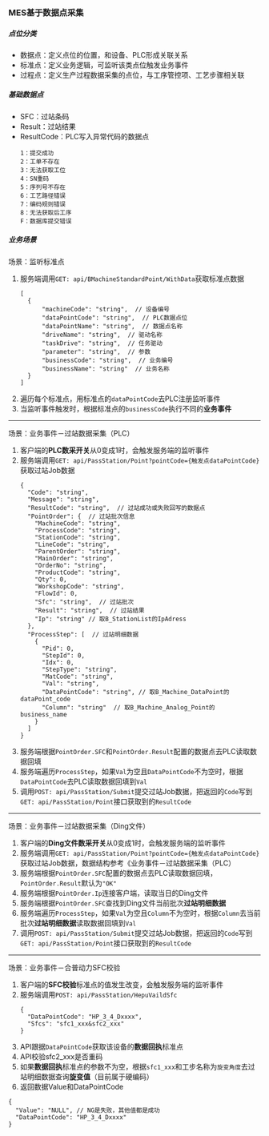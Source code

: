 ### MES基于数据点采集

##### 点位分类
- 数据点：定义点位的位置，和设备、PLC形成关联关系
- 标准点：定义业务逻辑，可监听该类点位触发业务事件
- 过程点：定义生产过程数据采集的点位，与工序管控项、工艺步骤相关联

##### 基础数据点
- SFC：过站条码
- Result：过站结果
- ResultCode：PLC写入异常代码的数据点
  ```
  1：提交成功
  2：工单不存在
  3：无法获取工位
  4：SN重码
  5：序列号不存在
  6：工艺路径错误
  7：编码规则错误
  8：无法获取后工序
  F：数据库提交错误
  ```

##### 业务场景
场景：监听标准点

1. 服务端调用`GET: api/BMachineStandardPoint/WithData`获取标准点数据
    ```
    [
      {
          "machineCode": "string",  // 设备编号
          "dataPointCode": "string",  // PLC数据点位
          "dataPointName": "string",  // 数据点名称
          "driveName": "string",  // 驱动名称
          "taskDrive": "string",  // 任务驱动
          "parameter": "string",  // 参数
          "businessCode": "string",  // 业务编号
          "businessName": "string"  // 业务名称
      }
    ]
    ```
2. 遍历每个标准点，用标准点的`dataPointCode`去PLC注册监听事件
3. 当监听事件触发时，根据标准点的`businessCode`执行不同的**业务事件**
---
场景：业务事件－过站数据采集（PLC）

1. 客户端的**PLC数采开关**从0变成1时，会触发服务端的监听事件
2. 服务端调用`GET: api/PassStation/Point?pointCode={触发点dataPointCode}`获取过站Job数据
    ```
    {
      "Code": "string",
      "Message": "string",
      "ResultCode": "string",  // 过站成功或失败回写的数据点
      "PointOrder": {  // 过站批次信息
        "MachineCode": "string",
        "ProcessCode": "string",
        "StationCode": "string",
        "LineCode": "string",
        "ParentOrder": "string",
        "MainOrder": "string",
        "OrderNo": "string",
        "ProductCode": "string",
        "Qty": 0,
        "WorkshopCode": "string",
        "FlowId": 0,
        "Sfc": "string",  // 过站批次
        "Result": "string",  // 过站结果
        "Ip": "string" // 取B_StationList的IpAdress
      },
      "ProcessStep": [  // 过站明细数据
        {
          "Pid": 0,
          "StepId": 0,
          "Idx": 0,
          "StepType": "string",
          "MatCode": "string",
          "Val": "string",
          "DataPointCode": "string", // 取B_Machine_DataPoint的dataPoint_code
          "Column": "string"  // 取B_Machine_Analog_Point的business_name
        }
      ]
    }
    ```
3. 服务端根据`PointOrder.SFC`和`PointOrder.Result`配置的数据点去PLC读取数据回填
4. 服务端遍历`ProcessStep`，如果`Val`为空且`DataPointCode`不为空时，根据`DataPointCode`去PLC读取数据回填到`Val`
5. 调用`POST: api/PassStation/Submit`提交过站Job数据，把返回的`Code`写到`GET: api/PassStation/Point`接口获取到的`ResultCode`
---
场景：业务事件－过站数据采集（Ding文件）

1. 客户端的**Ding文件数采开关**从0变成1时，会触发服务端的监听事件
2. 服务端调用`GET: api/PassStation/Point?pointCode={触发点dataPointCode}`获取过站Job数据，数据结构参考《业务事件－过站数据采集（PLC）
3. 服务端根据`PointOrder.SFC`配置的数据点去PLC读取数据回填，`PointOrder.Result`默认为`"OK"`
4. 服务端根据`PointOrder.Ip`连接客户端，读取当日的Ding文件
5. 服务端根据`PointOrder.SFC`查找到Ding文件当前批次**过站明细数据**
6. 服务端遍历`ProcessStep`，如果`Val`为空且`Column`不为空时，根据`Column`去当前批次**过站明细数据**读取数据回填到`Val`
7. 调用`POST: api/PassStation/Submit`提交过站Job数据，把返回的`Code`写到`GET: api/PassStation/Point`接口获取到的`ResultCode`

---
场景：业务事件－合普动力SFC校验
1. 客户端的**SFC校验**标准点的值发生改变，会触发服务端的监听事件
2. 服务端调用`POST: api/PassStation/HepuVaildSfc`
    ```
    {
      "DataPointCode": "HP_3_4_Dxxxx",
      "Sfcs": "sfc1_xxx&sfc2_xxx"
    }
    ```
3. API跟据`DataPointCode`获取该设备的**数据回执**标准点
4. API校验sfc2_xxx是否重码
5. 如果**数据回执**标准点的参数不为空，根据`sfc1_xxx`和工步名称为`旋变角度`去过站明细数据查询**旋变值**（目前属于硬编码）
6. 返回数据Value和DataPointCode
  ```
  {
    "Value": "NULL", // NG是失败，其他值都是成功
    "DataPointCode": "HP_3_4_Dxxxx"
  }
  ```
